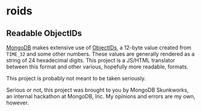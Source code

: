 # roids
## Readable ObjectIDs

[MongoDB](https://mongodb.com) makes extensive use of [ObjectIDs](https://docs.mongodb.com/manual/reference/method/ObjectId/), a 12-byte value created from `TIME_32` and some other numbers.
These values are generally rendered as a string of 24 hexadecimal digits.
This project is a JS/HTML translator between this format and other various, hopefully more readable, formats.

This project is probably not meant to be taken seriously.

Serious or not, this project was brought to you by MongoDB Skunkworks, an internal hackathon at MongoDB, Inc. My opinions and errors are my own, however.